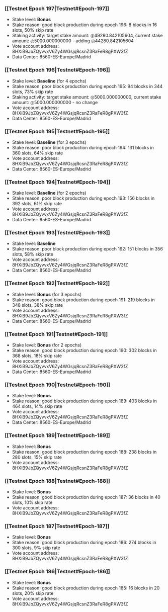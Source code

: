 ### [[Testnet Epoch 197|Testnet#Epoch-197]]
* Stake level: **Bonus**
* Stake reason: good block production during epoch 196: 8 blocks in 16 slots, 50% skip rate
* Staking activity: target stake amount: ◎49280.842105604, current stake amount: ◎5000.000000000 - adding ◎44280.842105604
* Vote account address: 8HXiB9JbZQyvvxV6Zy4WGsjqRcsnZ3RaFeR8gPXW3fZ
* Data Center: 8560-ES-Europe/Madrid
### [[Testnet Epoch 196|Testnet#Epoch-196]]
* Stake level: **Baseline** (for 4 epochs)
* Stake reason: poor block production during epoch 195: 94 blocks in 344 slots, 73% skip rate
* Staking activity: target stake amount: ◎5000.000000000, current stake amount: ◎5000.000000000 - no change
* Vote account address: 8HXiB9JbZQyvvxV6Zy4WGsjqRcsnZ3RaFeR8gPXW3fZ
* Data Center: 8560-ES-Europe/Madrid
### [[Testnet Epoch 195|Testnet#Epoch-195]]
* Stake level: **Baseline** (for 3 epochs)
* Stake reason: poor block production during epoch 194: 131 blocks in 360 slots, 64% skip rate 
* Vote account address: 8HXiB9JbZQyvvxV6Zy4WGsjqRcsnZ3RaFeR8gPXW3fZ
* Data Center: 8560-ES-Europe/Madrid
### [[Testnet Epoch 194|Testnet#Epoch-194]]
* Stake level: **Baseline** (for 2 epochs)
* Stake reason: poor block production during epoch 193: 156 blocks in 392 slots, 61% skip rate 
* Vote account address: 8HXiB9JbZQyvvxV6Zy4WGsjqRcsnZ3RaFeR8gPXW3fZ
* Data Center: 8560-ES-Europe/Madrid
### [[Testnet Epoch 193|Testnet#Epoch-193]]
* Stake level: **Baseline**
* Stake reason: poor block production during epoch 192: 151 blocks in 356 slots, 58% skip rate 
* Vote account address: 8HXiB9JbZQyvvxV6Zy4WGsjqRcsnZ3RaFeR8gPXW3fZ
* Data Center: 8560-ES-Europe/Madrid
### [[Testnet Epoch 192|Testnet#Epoch-192]]
* Stake level: **Bonus** (for 3 epochs)
* Stake reason: good block production during epoch 191: 219 blocks in 348 slots, 38% skip rate
* Vote account address: 8HXiB9JbZQyvvxV6Zy4WGsjqRcsnZ3RaFeR8gPXW3fZ
* Data Center: 8560-ES-Europe/Madrid
### [[Testnet Epoch 191|Testnet#Epoch-191]]
* Stake level: **Bonus** (for 2 epochs)
* Stake reason: good block production during epoch 190: 302 blocks in 368 slots, 18% skip rate
* Vote account address: 8HXiB9JbZQyvvxV6Zy4WGsjqRcsnZ3RaFeR8gPXW3fZ
* Data Center: 8560-ES-Europe/Madrid
### [[Testnet Epoch 190|Testnet#Epoch-190]]
* Stake level: **Bonus**
* Stake reason: good block production during epoch 189: 403 blocks in 464 slots, 14% skip rate
* Vote account address: 8HXiB9JbZQyvvxV6Zy4WGsjqRcsnZ3RaFeR8gPXW3fZ
* Data Center: 8560-ES-Europe/Madrid
### [[Testnet Epoch 189|Testnet#Epoch-189]]
* Stake level: **Bonus**
* Stake reason: good block production during epoch 188: 238 blocks in 280 slots, 15% skip rate
* Vote account address: 8HXiB9JbZQyvvxV6Zy4WGsjqRcsnZ3RaFeR8gPXW3fZ
### [[Testnet Epoch 188|Testnet#Epoch-188]]
* Stake level: **Bonus**
* Stake reason: good block production during epoch 187: 36 blocks in 40 slots, 10% skip rate
* Vote account address: 8HXiB9JbZQyvvxV6Zy4WGsjqRcsnZ3RaFeR8gPXW3fZ
### [[Testnet Epoch 187|Testnet#Epoch-187]]
* Stake level: **Bonus**
* Stake reason: good block production during epoch 186: 274 blocks in 300 slots, 9% skip rate
* Vote account address: 8HXiB9JbZQyvvxV6Zy4WGsjqRcsnZ3RaFeR8gPXW3fZ
### [[Testnet Epoch 186|Testnet#Epoch-186]]
* Stake level: **Bonus**
* Stake reason: good block production during epoch 185: 16 blocks in 20 slots, 20% skip rate
* Vote account address: 8HXiB9JbZQyvvxV6Zy4WGsjqRcsnZ3RaFeR8gPXW3fZ